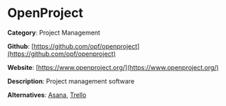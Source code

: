 
# OpenProject

**Category**: Project Management

**Github**: [https://github.com/opf/openproject](https://github.com/opf/openproject)

**Website**: [https://www.openproject.org/](https://www.openproject.org/)

**Description**:
Project management software

**Alternatives**: [Asana](https://asana.com/), [Trello](https://trello.com/)
